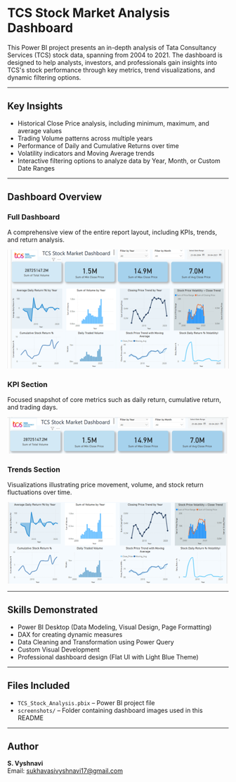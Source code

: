 # TCS Stock Market Analysis Dashboard

This Power BI project presents an in-depth analysis of Tata Consultancy Services (TCS) stock data, spanning from 2004 to 2021. The dashboard is designed to help analysts, investors, and professionals gain insights into TCS's stock performance through key metrics, trend visualizations, and dynamic filtering options.

---

## Key Insights

- Historical Close Price analysis, including minimum, maximum, and average values  
- Trading Volume patterns across multiple years  
- Performance of Daily and Cumulative Returns over time  
- Volatility indicators and Moving Average trends  
- Interactive filtering options to analyze data by Year, Month, or Custom Date Ranges

---

## Dashboard Overview

### Full Dashboard

A comprehensive view of the entire report layout, including KPIs, trends, and return analysis.

![Dashboard Overview](Screenshots/dashboard_overview.png)

### KPI Section

Focused snapshot of core metrics such as daily return, cumulative return, and trading days.

![KPI Section](screenshots/kpi_section.png)

### Trends Section

Visualizations illustrating price movement, volume, and stock return fluctuations over time.

![Trends Section](screenshots/trends_section.png)

---

## Skills Demonstrated

- Power BI Desktop (Data Modeling, Visual Design, Page Formatting)  
- DAX for creating dynamic measures  
- Data Cleaning and Transformation using Power Query  
- Custom Visual Development  
- Professional dashboard design (Flat UI with Light Blue Theme)

---

## Files Included

- `TCS_Stock_Analysis.pbix` – Power BI project file  
- `screenshots/` – Folder containing dashboard images used in this README

---

## Author

**S. Vyshnavi**   
Email: sukhavasivyshnavi17@gmail.com  
 
